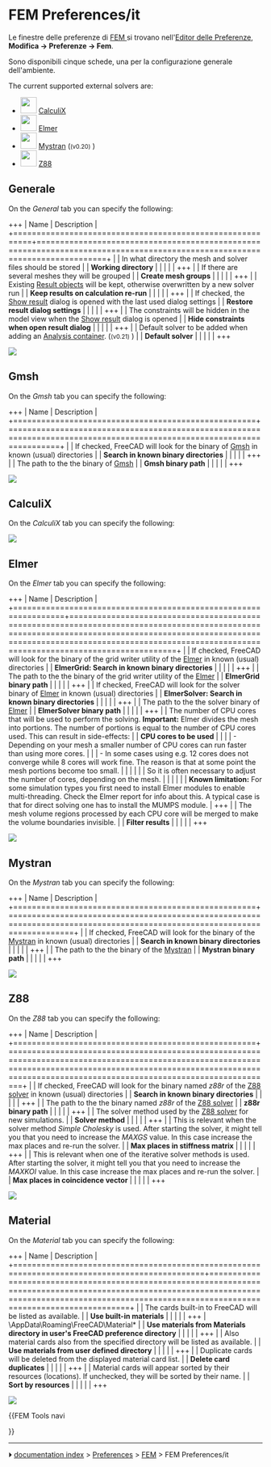 # FEM Preferences/it
<div class="mw-translate-fuzzy">

Le finestre delle preferenze di [FEM ](FEM_Workbench/it.md) si trovano nell\'[Editor delle Preferenze](Preferences_Editor/it.md), **Modifica → Preferenze → Fem**.


</div>


<div class="mw-translate-fuzzy">

Sono disponibili cinque schede, una per la configurazione generale dell\'ambiente.


</div>

The current supported external solvers are:

-   <img alt="" src=images/FEM_SolverCalculixCxxtools.svg  style="width:32px;"> [CalculiX](FEM_SolverCalculixCxxtools.md)
-   <img alt="" src=images/FEM_SolverElmer.svg  style="width:32px;"> [Elmer](FEM_SolverElmer.md)
-   <img alt="" src=images/FEM_SolverMystran.svg  style="width:32px;"> [Mystran](FEM_SolverMystran.md) (<small>(v0.20)</small> )
-   <img alt="" src=images/FEM_SolverZ88.svg  style="width:32px;"> [Z88](FEM_SolverZ88.md)



## Generale

On the *General* tab you can specify the following:

+++
| Name                                                     | Description                                                                                                               |
+==========================================================+===========================================================================================================================+
|                                           | In what directory the mesh and solver files should be stored                                                              |
| **Working directory**                        |                                                                                                                           |
|                                                       |                                                                                                                           |
+++
|                                           | If there are several meshes they will be grouped                                                                          |
| **Create mesh groups**                       |                                                                                                                           |
|                                                       |                                                                                                                           |
+++
|                                           | Existing [Result objects](FEM_ResultShow.md) will be kept, otherwise overwritten by a new solver run              |
| **Keep results on calculation re-run**       |                                                                                                                           |
|                                                       |                                                                                                                           |
+++
|                                           | If checked, the [Show result](FEM_ResultShow.md) dialog is opened with the last used dialog settings              |
| **Restore result dialog settings**           |                                                                                                                           |
|                                                       |                                                                                                                           |
+++
|                                           | The constraints will be hidden in the model view when the [Show result](FEM_ResultShow.md) dialog is opened       |
| **Hide constraints when open result dialog** |                                                                                                                           |
|                                                       |                                                                                                                           |
+++
|                                           | Default solver to be added when adding an [Analysis container](FEM_Analysis.md). (<small>(v0.21)</small> ) |
| **Default solver**                           |                                                                                                                           |
|                                                       |                                                                                                                           |
+++

![](images/Preference_Fem_Tab_01.png )

## Gmsh

On the *Gmsh* tab you can specify the following:

+++
| Name                                               | Description                                                                                                           |
+====================================================+=======================================================================================================================+
|                                     | If checked, FreeCAD will look for the binary of [Gmsh](FEM_MeshGmshFromShape.md) in known (usual) directories |
| **Search in known binary directories** |                                                                                                                       |
|                                                 |                                                                                                                       |
+++
|                                     | The path to the the binary of [Gmsh](FEM_MeshGmshFromShape.md)                                                |
| **Gmsh binary path**                   |                                                                                                                       |
|                                                 |                                                                                                                       |
+++

![](images/Preference_Fem_Tab_03.png )

## CalculiX

On the *CalculiX* tab you can specify the following:

![](images/Preference_Fem_Tab_02.png )

## Elmer

On the *Elmer* tab you can specify the following:

+++
| Name                                                            | Description                                                                                                                                                                                                                                   |
+=================================================================+===============================================================================================================================================================================================================================================+
|                                                  | If checked, FreeCAD will look for the binary of the grid writer utility of the [Elmer](FEM_SolverElmer.md) in known (usual) directories                                                                                               |
| **ElmerGrid: Search in known binary directories**   |                                                                                                                                                                                                                                               |
|                                                              |                                                                                                                                                                                                                                               |
+++
|                                                  | The path to the the binary of the grid writer utility of the [Elmer](FEM_SolverElmer.md)                                                                                                                                              |
| **ElmerGrid binary path**                           |                                                                                                                                                                                                                                               |
|                                                              |                                                                                                                                                                                                                                               |
+++
|                                                  | If checked, FreeCAD will look for the solver binary of [Elmer](FEM_SolverElmer.md) in known (usual) directories                                                                                                                       |
| **ElmerSolver: Search in known binary directories** |                                                                                                                                                                                                                                               |
|                                                              |                                                                                                                                                                                                                                               |
+++
|                                                  | The path to the the solver binary of [Elmer](FEM_SolverElmer.md)                                                                                                                                                                      |
| **ElmerSolver binary path**                         |                                                                                                                                                                                                                                               |
|                                                              |                                                                                                                                                                                                                                               |
+++
|                                                  | The number of CPU cores that will be used to perform the solving. **Important:** Elmer divides the mesh into portions. The number of portions is equal to the number of CPU cores used. This can result in side-effects:                      |
| **CPU cores to be used**                            |                                                                                                                                                                                                                                               |
|                                                              | -   Depending on your mesh a smaller number of CPU cores can run faster than using more cores.                                                                                                                                                |
|                                                                 | -   In some cases using e.g. 12 cores does not converge while 8 cores will work fine. The reason is that at some point the mesh portions become too small.                                                                                    |
|                                                                 |                                                                                                                                                                                                                                               |
|                                                                 | So it is often necessary to adjust the number of cores, depending on the mesh.                                                                                                                                                                |
|                                                                 |                                                                                                                                                                                                                                               |
|                                                                 | **Known limitation:** For some simulation types you first need to install Elmer modules to enable multi-threading. Check the Elmer report for info about this. A typical case is that for direct solving one has to install the MUMPS module. |
+++
|                                                  | The mesh volume regions processed by each CPU core will be merged to make the volume boundaries invisible.                                                                                                                                    |
| **Filter results**                                  |                                                                                                                                                                                                                                               |
|                                                              |                                                                                                                                                                                                                                               |
+++

![](images/Preference_Fem_Tab_05.png )

## Mystran

On the *Mystran* tab you can specify the following:

+++
| Name                                               | Description                                                                                                              |
+====================================================+==========================================================================================================================+
|                                     | If checked, FreeCAD will look for the binary of the [Mystran](FEM_SolverMystran.md) in known (usual) directories |
| **Search in known binary directories** |                                                                                                                          |
|                                                 |                                                                                                                          |
+++
|                                     | The path to the the binary of the [Mystran](FEM_SolverMystran.md)                                                |
| **Mystran binary path**                |                                                                                                                          |
|                                                 |                                                                                                                          |
+++

![](images/Preference_Fem_Tab_Mystran.png )

## Z88

On the *Z88* tab you can specify the following:

+++
| Name                                               | Description                                                                                                                                                                                                               |
+====================================================+===========================================================================================================================================================================================================================+
|                                     | If checked, FreeCAD will look for the binary named *z88r* of the [Z88 solver](FEM_SolverZ88.md) in known (usual) directories                                                                                      |
| **Search in known binary directories** |                                                                                                                                                                                                                           |
|                                                 |                                                                                                                                                                                                                           |
+++
|                                     | The path to the the binary named *z88r* of the [Z88 solver](FEM_SolverZ88.md)                                                                                                                                     |
| **z88r binary path**                   |                                                                                                                                                                                                                           |
|                                                 |                                                                                                                                                                                                                           |
+++
|                                     | The solver method used by the [Z88 solver](FEM_SolverZ88.md) for new simulations.                                                                                                                                 |
| **Solver method**                      |                                                                                                                                                                                                                           |
|                                                 |                                                                                                                                                                                                                           |
+++
|                                     | This is relevant when the solver method *Simple Cholesky* is used. After starting the solver, it might tell you that you need to increase the *MAXGS* value. In this case increase the max places and re-run the solver.  |
| **Max places in stiffness matrix**     |                                                                                                                                                                                                                           |
|                                                 |                                                                                                                                                                                                                           |
+++
|                                     | This is relevant when one of the iterative solver methods is used. After starting the solver, it might tell you that you need to increase the *MAXKOI* value. In this case increase the max places and re-run the solver. |
| **Max places in coincidence vector**   |                                                                                                                                                                                                                           |
|                                                 |                                                                                                                                                                                                                           |
+++

![](images/Preference_Fem_Tab_04.png )

## Material

On the *Material* tab you can specify the following:

+++
| Name                                                                                          | Description                                                                                                                                                                                           |
+===============================================================================================+=======================================================================================================================================================================================================+
|                                                                                | The cards built-in to FreeCAD will be listed as available.                                                                                                                                            |
| **Use built-in materials**                                                        |                                                                                                                                                                                                       |
|                                                                                            |                                                                                                                                                                                                       |
+++
| \\AppData\\Roaming\\FreeCAD\\Material* |
| **Use materials from Materials directory in user's FreeCAD preference directory** |                                                                                                                                                                                                       |
|                                                                                            |                                                                                                                                                                                                       |
+++
|                                                                                | Also material cards also from the specified directory will be listed as available.                                                                                                                    |
| **Use materials from user defined directory**                                     |                                                                                                                                                                                                       |
|                                                                                            |                                                                                                                                                                                                       |
+++
|                                                                                | Duplicate cards will be deleted from the displayed material card list.                                                                                                                                |
| **Delete card duplicates**                                                        |                                                                                                                                                                                                       |
|                                                                                            |                                                                                                                                                                                                       |
+++
|                                                                                | Material cards will appear sorted by their resources (locations). If unchecked, they will be sorted by their name.                                                                                    |
| **Sort by resources**                                                             |                                                                                                                                                                                                       |
|                                                                                            |                                                                                                                                                                                                       |
+++

![](images/Preference_Fem_Tab_Material.png )


{{FEM Tools navi

}}



---
⏵ [documentation index](../README.md) > [Preferences](Category_Preferences.md) > [FEM](Category_FEM.md) > FEM Preferences/it
